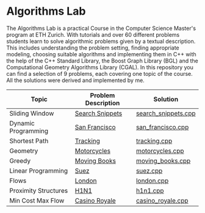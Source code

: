 # Algorithms Lab
The Algorithms Lab is a practical Course in the Computer Science Master's program at ETH Zurich. With tutorials and over 60 different problems students learn to solve algorithmic problems given by a textual description. This includes understanding the problem setting, finding appropriate modeling, choosing suitable algorithms and implementing them in C++ with the help of the C++ Standard Library, the Boost Graph Library (BGL) and the Computational Geometry Algorithms Library (CGAL). In this repository you can find a selection of 9 problems, each covering one topic of the course. All the solutions were derived and implemented by me.

| Topic                | Problem Description                             | Solution                                       |
| -------------------- | ----------------------------------------------- | ---------------------------------------------- |
| Sliding Window       | [Search Snippets](problems/search_snippets.pdf) | [search_snippets.cpp](src/search_snippets.cpp) |
| Dynamic Programming  | [San Francisco](problems/san_francisco.pdf)     | [san_francisco.cpp](src/san_francisco.cpp)     |
| Shortest Path        | [Tracking](problems/tracking.pdf)               | [tracking.cpp](src/tracking.cpp)               |
| Geometry             | [Motorcycles](problems/motorcycles.pdf)         | [motorcycles.cpp](src/motorcycles.cpp)         |
| Greedy               | [Moving Books](problems/moving_books.pdf)       | [moving_books.cpp](src/moving_books.cpp)       |
| Linear Programming   | [Suez](problems/suez.pdf)                       | [suez.cpp](src/suez.cpp)                       |
| Flows                | [London](problems/london.pdf)                   | [london.cpp](src/london.cpp)                   |
| Proximity Structures | [H1N1](problems/h1n1.pdf)                       | [h1n1.cpp](src/h1n1.cpp)                       |
| Min Cost Max Flow    | [Casino Royale](problems/casino_royale.pdf)     | [casino_royale.cpp](src/casino_royale.cpp)     |
